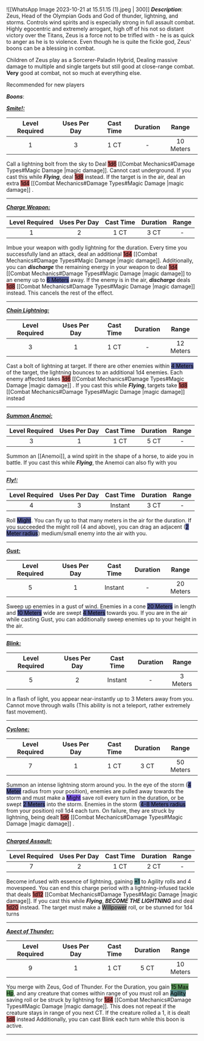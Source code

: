 ![[WhatsApp Image 2023-10-21 at 15.51.15 (1).jpeg | 300]]
***Description***:
Zeus, Head of the Olympian Gods and God of thunder, lightning, and storms.
Controls wind spirits and is especially strong in full assault combat. 
Highly egocentric and extremely arrogant, high off of his not so distant victory over the Titans, Zeus is a force not to be trifled with - he is as quick to anger as he is to violence. 
Even though he is quite the fickle god, Zeus' boons can be a blessing in combat.

Children of Zeus play as a Sorcerer-Paladin Hybrid, 
Dealing massive damage to multiple and single targets but still good at close-range combat.
**Very** good at combat, not so much at everything else.

Recommended for new players

***Boons***:

<b><ins><i>Smite!:</i></ins></b>

| Level Required | Uses Per Day | Cast Time | Duration |   Range    |
|:--------------:|:------------:|:---------:|:--------:|:----------:|
|       1        |      3       |  1 CT  |    -     | 10 Meters | 

Call a lightning bolt from the sky to Deal <mark style="background: #930000A6;">1d6</mark> [[Combat Mechanics#Damage Types#Magic Damage |magic damage]]. Cannot cast underground.
If you cast this while ***Flying***, deal <mark style="background: #930000A6;">1d8</mark> instead.
If the target is in the air, deal an extra <mark style="background: #930000A6;">1d4</mark> [[Combat Mechanics#Damage Types#Magic Damage |magic damage]] .

------------------
<b><ins><i>Charge Weapon:</i></ins></b>

| Level Required | Uses Per Day | Cast Time | Duration | Range |
|:--------------:|:------------:|:---------:|:--------:|:-----:|
|       1        |      2       |   1 CT    |  3 CT   |    -   |

Imbue your weapon with godly lightning for the duration.
Every time you successfully land an attack, deal an additional <mark style="background: #930000A6;">1d4</mark> [[Combat Mechanics#Damage Types#Magic Damage |magic damage]].
Additionally, you can ***discharge*** the remaining energy in your weapon to deal <mark style="background: #930000A6;">1d4</mark> [[Combat Mechanics#Damage Types#Magic Damage |magic damage]] to an enemy up to <mark style="background: #000B67A6;">6 Meters</mark> away.
If the enemy is in the air, ***discharge*** deals <mark style="background: #930000A6;">1d8</mark> [[Combat Mechanics#Damage Types#Magic Damage |magic damage]] instead.
This cancels the rest of the effect.

------------------
<b><ins><i>Chain Lightning:</i></ins></b>

| Level Required | Uses Per Day | Cast Time | Duration |   Range    |
|:--------------:|:------------:|:---------:|:--------:|:----------:|
|       3        |      1       |   1 CT    |    -     | 12 Meters | 

Cast a bolt of lightning at target. If there are other enemies within <mark style="background: #000B67A6;">4 Meters</mark> of the target, the lightning bounces to an additional 1d4 enemies.
Each enemy affected takes <mark style="background: #930000A6;">1d6</mark> [[Combat Mechanics#Damage Types#Magic Damage |magic damage]] .
If you cast this while ***Flying***, targets take <mark style="background: #930000A6;">1d8</mark> [[Combat Mechanics#Damage Types#Magic Damage |magic damage]] instead

------------------
<b><ins><i>Summon Anemoi:</i></ins></b>

| Level Required | Uses Per Day | Cast Time | Duration | Range |
|:--------------:|:------------:|:---------:|:--------:|:-----:|
|       3        |      1       |   1 CT    |   5 CT   |   -   | 

Summon an [[Anemoi]], a wind spirit in the shape of a horse, to aide you in battle.
If you cast this while ***Flying***, the Anemoi can also fly with you

------------------
<b><ins><i>Fly!:</i></ins></b>

| Level Required | Uses Per Day | Cast Time | Duration | Range |
|:--------------:|:------------:|:---------:|:--------:|:-----:|
|       4        |      3       |   Instant    |   3 CT   |   -   | 

Roll <mark style="background: #000B67A6;">Might</mark>.
You can fly up to that many meters in the air for the duration.
If you succeeded the might roll (4 and above), you can drag an adjacent (<mark style="background: #000B67A6;">2 Meter radius</mark>) medium/small enemy into the air with you.

------------------
<b><ins><i>Gust:</i></ins></b>

| Level Required | Uses Per Day | Cast Time | Duration |   Range    |
|:--------------:|:------------:|:---------:|:--------:|:----------:|
|       5        |      1       |  Instant  |    -     | 20 Meters | 

Sweep up enemies in a gust of wind. 
Enemies in a cone <mark style="background: #000B67A6;">20 Meters</mark> in length and <mark style="background: #000B67A6;">10 Meters</mark> wide are swept <mark style="background: #000B67A6;">4 Meters</mark> towards you. 
If you are in the air while casting Gust, you can additionally sweep enemies up to your height in the air.

------------------
<b><ins><i>Blink:</i></ins></b>

| Level Required | Uses Per Day | Cast Time | Duration |  Range   |
|:--------------:|:------------:|:---------:|:--------:|:--------:|
|       5        |      2       |  Instant  |    -     | 3 Meters | 

In a flash of light, you appear near-instantly up to 3 Meters away from you.
Cannot move through walls (This ability is not a teleport, rather extremely fast movement).

------------------
<b><ins><i>Cyclone:</i></ins></b>

| Level Required | Uses Per Day | Cast Time | Duration |   Range   |
|:--------------:|:------------:|:---------:|:--------:|:---------:|
|       7        |      1       |   1 CT    |   3 CT   | 50 Meters | 

Summon an intense lightning storm around you.
In the eye of the storm (<mark style="background: #000B67A6;">4 Meter</mark> radius from your position), enemies are pulled away towards the storm and must make a <mark style="background: #3800D7A6;">Might</mark> save roll every turn in the duration, or be swept <mark style="background: #000B67A6;">2 Meters</mark> into the storm.
Enemies in the storm (<mark style="background: #000B67A6;">4-8 Meters radius</mark> from your position) roll 1d4 each turn. On failure, they are struck by lightning, being dealt <mark style="background: #930000A6;">1d6</mark> [[Combat Mechanics#Damage Types#Magic Damage |magic damage]] .

------------------
<b><ins><i>Charged Assault:</i></ins></b>

| Level Required | Uses Per Day | Cast Time | Duration | Range |
|:--------------:|:------------:|:---------:|:--------:|:-----:|
|       7        |      2       |   1 CT    |   2 CT   |   -    |

Become infused with essence of lightning, gaining <mark style="background: #004A4CA6;">+1</mark> to Agility rolls and 4 movespeed.
You can end this charge period with a lightning-infused tackle that deals <mark style="background: #930000A6;">1d12</mark> [[Combat Mechanics#Damage Types#Magic Damage |magic damage]].
If you cast this while ***Flying***, ***BECOME THE LIGHTNING*** and deal <mark style="background: #930000A6;">1d20</mark> instead.
The target must make a <mark style="background: #A5A5A5;">Willpower</mark> roll, or be stunned for 1d4 turns

------------------
<b><ins><i>Apect of Thunder:</i></ins></b>

| Level Required | Uses Per Day | Cast Time | Duration |   Range   |
|:--------------:|:------------:|:---------:|:--------:|:---------:|
|       9       |      1       |   1 CT    |   5 CT   | 10 Meters | 

You merge with Zeus, God of Thunder.
For the Duration, you gain <mark style="background: #045B00A6;">15 Max Hp</mark>,
and any creature that comes within range of you must roll an <mark style="background: #004A4CA6;">Agility</mark> saving roll or be struck by lightning for <mark style="background: #930000A6;">1d4</mark> [[Combat Mechanics#Damage Types#Magic Damage |magic damage]]. This does not repeat if the creature stays in range of you next CT.
If the creature rolled a 1, it is dealt <mark style="background: #930000A6;">1d8</mark> instead
Additionally, you can cast Blink each turn while this boon is active.

------------------




